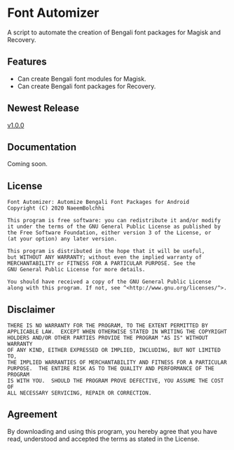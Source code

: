 # Font Automizer
A script to automate the creation of Bengali font packages for Magisk and Recovery.

## Features
* Can create Bengali font modules for Magisk.
* Can create Bengali font packages for Recovery.

## Newest Release
[v1.0.0](https://github.com/font-freak/FontAutomizer/releases)

## Documentation
Coming soon.

## License

    Font Automizer: Automize Bengali Font Packages for Android
    Copyright (C) 2020 NaeemBolchhi

    This program is free software: you can redistribute it and/or modify
    it under the terms of the GNU General Public License as published by
    the Free Software Foundation, either version 3 of the License, or
    (at your option) any later version.

    This program is distributed in the hope that it will be useful,
    but WITHOUT ANY WARRANTY; without even the implied warranty of
    MERCHANTABILITY or FITNESS FOR A PARTICULAR PURPOSE. See the
    GNU General Public License for more details.

    You should have received a copy of the GNU General Public License
    along with this program. If not, see ^<http://www.gnu.org/licenses/^>.

## Disclaimer

    THERE IS NO WARRANTY FOR THE PROGRAM, TO THE EXTENT PERMITTED BY
    APPLICABLE LAW.  EXCEPT WHEN OTHERWISE STATED IN WRITING THE COPYRIGHT
    HOLDERS AND/OR OTHER PARTIES PROVIDE THE PROGRAM "AS IS" WITHOUT WARRANTY
    OF ANY KIND, EITHER EXPRESSED OR IMPLIED, INCLUDING, BUT NOT LIMITED TO,
    THE IMPLIED WARRANTIES OF MERCHANTABILITY AND FITNESS FOR A PARTICULAR
    PURPOSE.  THE ENTIRE RISK AS TO THE QUALITY AND PERFORMANCE OF THE PROGRAM
    IS WITH YOU.  SHOULD THE PROGRAM PROVE DEFECTIVE, YOU ASSUME THE COST OF
    ALL NECESSARY SERVICING, REPAIR OR CORRECTION.
    
## Agreement

By downloading and using this program, you hereby agree that you have
read, understood and accepted the terms as stated in the License.
